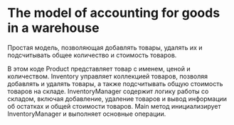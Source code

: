 # The model of accounting for goods in a warehouse

Простая модель, позволяющая добавлять товары, удалять их и подсчитывать общее количество и стоимость товаров.

В этом коде Product представляет товар с именем, ценой и количеством. Inventory управляет коллекцией товаров, позволяя добавлять и удалять товары, а также подсчитывать общую стоимость товаров на складе. InventoryManager содержит логику работы со складом, включая добавление, удаление товаров и вывод информации об остатках и общей стоимости товаров. Main метод инициализирует InventoryManager и выполняет основные операции.
